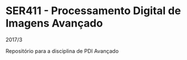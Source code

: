 # SER411 - Processamento Digital de Imagens Avançado

2017/3

Repositório para a disciplina de PDI Avançado
